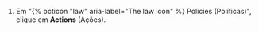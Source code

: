 1. Em "{% octicon "law" aria-label="The law icon" %} Policies (Políticas)", clique em **Actions** (Ações).
